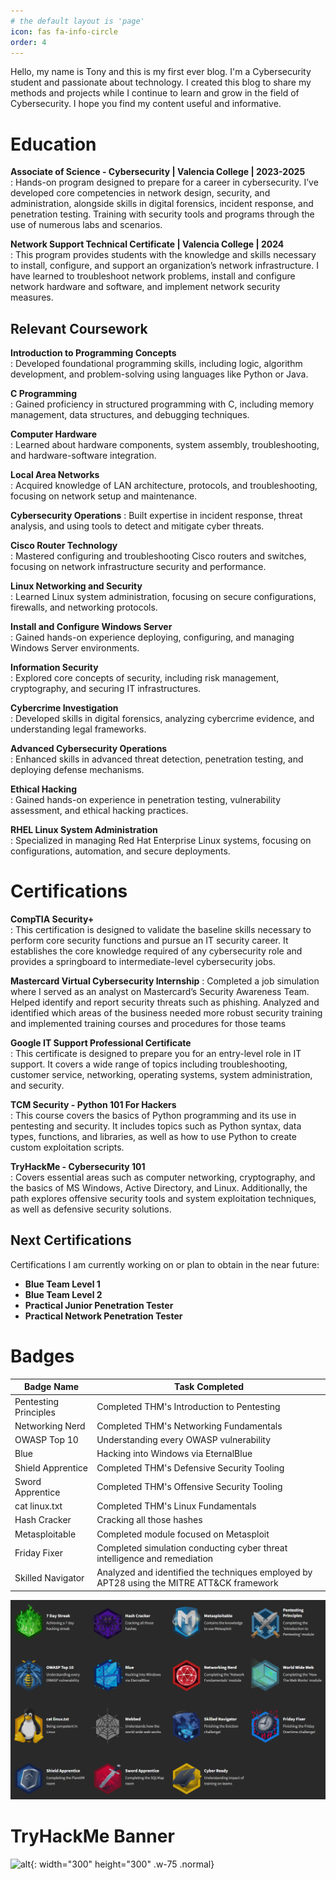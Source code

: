 ```yaml
---
# the default layout is 'page'
icon: fas fa-info-circle
order: 4
---
```


Hello, my name is Tony and this is my first ever blog. I'm a Cybersecurity student and passionate about technology. I created this blog to share my methods and projects while I continue to learn and grow in the field of Cybersecurity. I hope you find my content useful and informative. 

# Education
**Associate of Science - Cybersecurity | Valencia College | 2023-2025**  
: Hands-on program designed to prepare for a career in cybersecurity. I’ve developed core competencies in network design, security, and administration, alongside skills in digital forensics, incident response, and penetration testing. Training with security tools and programs through the use of numerous labs and scenarios.

**Network Support Technical Certificate | Valencia College | 2024**  
: This program provides students with the knowledge and skills necessary to install, configure, and support an organization’s network infrastructure. I have learned to troubleshoot network problems, install and configure network hardware and software, and implement network security measures.

## Relevant Coursework
**Introduction to Programming Concepts**  
: Developed foundational programming skills, including logic, algorithm development, and problem-solving using languages like Python or Java.

**C Programming**  
: Gained proficiency in structured programming with C, including memory management, data structures, and debugging techniques.

**Computer Hardware**  
: Learned about hardware components, system assembly, troubleshooting, and hardware-software integration.

**Local Area Networks**  
: Acquired knowledge of LAN architecture, protocols, and troubleshooting, focusing on network setup and maintenance.

**Cybersecurity Operations** 
: Built expertise in incident response, threat analysis, and using tools to detect and mitigate cyber threats.

**Cisco Router Technology**  
: Mastered configuring and troubleshooting Cisco routers and switches, focusing on network infrastructure security and performance.

**Linux Networking and Security**  
: Learned Linux system administration, focusing on secure configurations, firewalls, and networking protocols.

**Install and Configure Windows Server**  
: Gained hands-on experience deploying, configuring, and managing Windows Server environments.

**Information Security**  
: Explored core concepts of security, including risk management, cryptography, and securing IT infrastructures.

**Cybercrime Investigation**  
: Developed skills in digital forensics, analyzing cybercrime evidence, and understanding legal frameworks.

**Advanced Cybersecurity Operations**  
: Enhanced skills in advanced threat detection, penetration testing, and deploying defense mechanisms.

**Ethical Hacking**  
: Gained hands-on experience in penetration testing, vulnerability assessment, and ethical hacking practices.

**RHEL Linux System Administration**  
: Specialized in managing Red Hat Enterprise Linux systems, focusing on configurations, automation, and secure deployments.

# Certifications
**CompTIA Security+**  
: This certification is designed to validate the baseline skills necessary to perform core security functions and pursue an IT security career. It establishes the core knowledge required of any cybersecurity role and provides a springboard to intermediate-level cybersecurity jobs.

**Mastercard Virtual Cybersecurity Internship**
: Completed a job simulation where I served as an analyst on Mastercard’s Security Awareness Team. Helped identify and report security threats such as phishing. Analyzed and identified which areas of the business needed more robust security training and implemented training courses and procedures for those teams

**Google IT Support Professional Certificate**  
: This certificate is designed to prepare you for an entry-level role in IT support. It covers a wide range of topics including troubleshooting, customer service, networking, operating systems, system administration, and security.

**TCM Security - Python 101 For Hackers**  
: This course covers the basics of Python programming and its use in pentesting and security. It includes topics such as Python syntax, data types, functions, and libraries, as well as how to use Python to create custom exploitation scripts.

**TryHackMe - Cybersecurity 101**  
: Covers essential areas such as computer networking, cryptography, and the basics of MS Windows, Active Directory, and Linux. Additionally, the path explores offensive security tools and system exploitation techniques, as well as defensive security solutions.


## Next Certifications
Certifications I am currently working on or plan to obtain in the near future:
- **Blue Team Level 1**
- **Blue Team Level 2**
- **Practical Junior Penetration Tester**
- **Practical Network Penetration Tester**


# Badges  

| Badge Name            | Task Completed                                |
| --------------------  | --------------------------------------------- |
| Pentesting Principles | Completed THM's Introduction to Pentesting    |
| Networking Nerd       | Completed THM's Networking Fundamentals       |
| OWASP Top 10          | Understanding every OWASP vulnerability       |
| Blue                  | Hacking into Windows via EternalBlue          |
| Shield Apprentice     | Completed THM's Defensive Security Tooling    |
| Sword Apprentice      | Completed THM's Offensive Security Tooling    |
| cat linux.txt         | Completed THM's Linux Fundamentals            |
| Hash Cracker          | Cracking all those hashes                     |
| Metasploitable        | Completed module focused on Metasploit        |
| Friday Fixer          | Completed simulation conducting cyber threat intelligence and remediation         |
| Skilled Navigator     | Analyzed and identified the techniques employed by APT28 using the MITRE ATT&CK framework             |

![Screenshot](/images/badges.png)

# TryHackMe Banner
![alt](https://tryhackme-badges.s3.amazonaws.com/tbetancourt407.png){: width="300" height="300" .w-75 .normal}